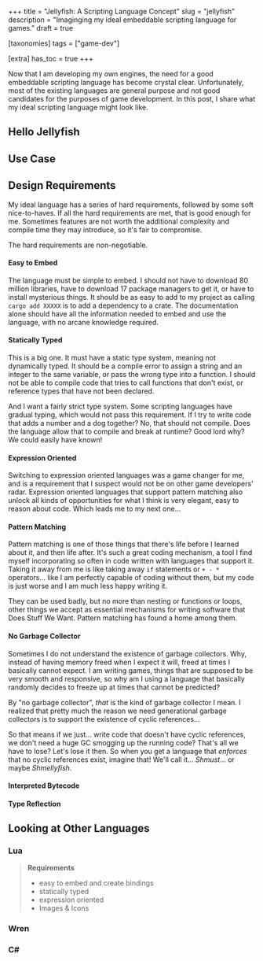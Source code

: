 +++
title = "Jellyfish: A Scripting Language Concept"
slug = "jellyfish"
description = "Imaginging my ideal embeddable scripting language for games."
draft = true

[taxonomies]
tags = ["game-dev"]

[extra]
has_toc = true
+++

Now that I am developing my own engines, the need for a good embeddable scripting language has become crystal
clear. Unfortunately, most of the existing languages are general purpose and not good candidates for the
purposes of game development. In this post, I share what my ideal scripting language might look like.

<!-- more -->

## Hello Jellyfish

## Use Case

## Design Requirements

My ideal language has a series of hard requirements, followed by some soft nice-to-haves. If all the hard
requirements are met, that is good enough for me. Sometimes features are not worth the additional complexity
and compile time they may introduce, so it's fair to compromise.

The hard requirements are non-negotiable.

#### <i class="ri-checkbox-line"></i> Easy to Embed

The language must be simple to embed. I should not have to download 80 million libraries, have to download
17 package managers to get it, or have to install mysterious things. It should be as easy to add to my
project as calling `cargo add XXXXX` is to add a dependency to a crate. The documentation alone should have
all the information needed to embed and use the language, with no arcane knowledge required.

#### <i class="ri-checkbox-line"></i> Statically Typed

This is a big one. It must have a static type system, meaning not dynamically typed. It should be a compile
error to assign a string and an integer to the same variable, or pass the wrong type into a function. I should
not be able to compile code that tries to call functions that don't exist, or reference types that have not
been declared.

And I want a fairly strict type system. Some scripting languages have gradual typing, which would not pass
this requirement. If I try to write code that adds a number and a dog together? No, that should not compile.
Does the language allow that to compile and break at runtime? Good lord why? We could easily have known!

#### <i class="ri-checkbox-line"></i> Expression Oriented

Switching to expression oriented languages was a game changer for me, and is a requirement that I suspect would
not be on other game developers' radar. Expression oriented languages that support pattern matching also unlock
all kinds of opportunities for what I think is very elegant, easy to reason about code. Which leads me to my
next one...

#### <i class="ri-checkbox-line"></i> Pattern Matching

Pattern matching is one of those things that there's life before I learned about it, and then life after. It's
such a great coding mechanism, a tool I find myself incorporating so often in code written with languages that
support it. Taking it away from me is like taking away `if` statements or `+ - *` operators... like I am
perfectly capable of coding without them, but my code is just worse and I am much less happy writing it.

They can be used badly, but no more than nesting or functions or loops, other things we accept as essential
mechanisms for writing software that Does Stuff We Want. Pattern matching has found a home among them.

#### <i class="ri-checkbox-line"></i> No Garbage Collector

Sometimes I do not understand the existence of garbage collectors. Why, instead of having memory freed when I
expect it will, freed at times I basically cannot expect. I am writing games, things that are supposed to be
very smooth and responsive, so why am I using a language that basically randomly decides to freeze up at times
that cannot be predicted?

By "no garbage collector", *that* is the kind of garbage collector I mean. I realized that pretty much the
reason we need generational garbage collectors is to support the existence of cyclic references...

So that means if we just... write code that doesn't have cyclic references, we don't need a huge GC smogging
up the running code? That's all we have to lose? Let's lose it then. So when you get a language that
*enforces* that no cyclic references exist, imagine that! We'll call it... *Shmust*... or maybe *Shmellyfish*.

#### <i class="ri-checkbox-line"></i> Interpreted Bytecode

#### <i class="ri-checkbox-line"></i> Type Reflection

## Looking at Other Languages

### Lua

> <i class="ri-checkbox-multiple-fill"></i> **Requirements**
>
> - <i class="ri-checkbox-line"></i> easy to embed and create bindings
> - <i class="ri-checkbox-line"></i> statically typed
> - <i class="ri-checkbox-line"></i> expression oriented
> - <i class="ri-checkbox-blank-line"></i> Images &amp; Icons

### Wren

### C#

### 